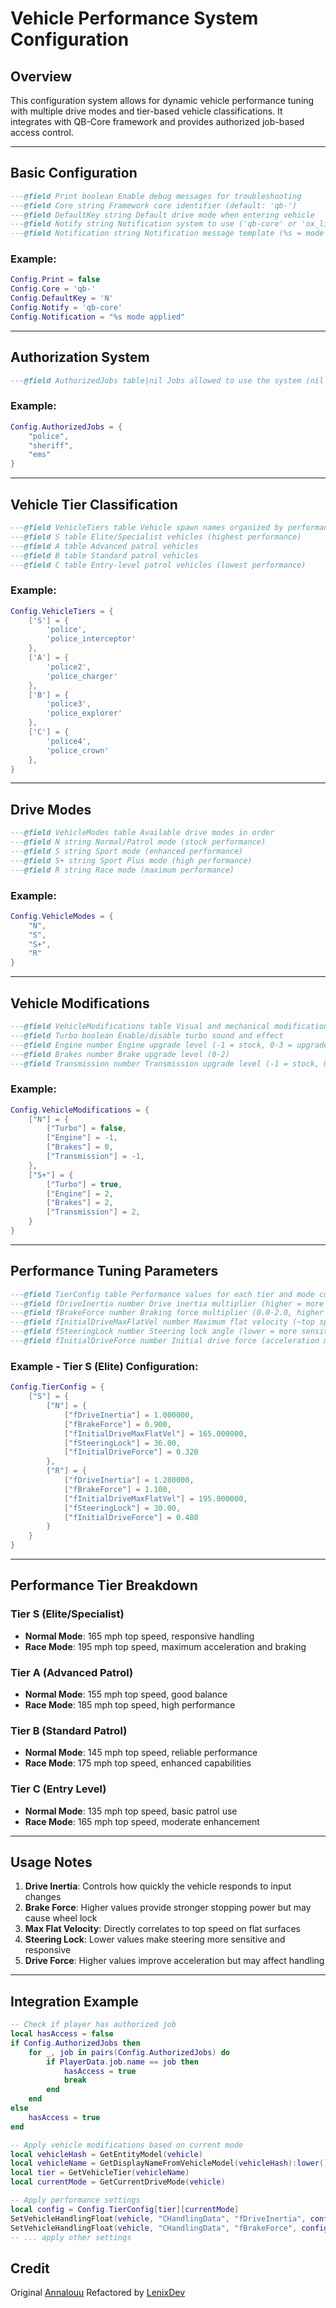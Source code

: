 # Vehicle Performance System Configuration

## Overview

This configuration system allows for dynamic vehicle performance tuning with multiple drive modes and tier-based vehicle classifications. It integrates with QB-Core framework and provides authorized job-based access control.

---

## Basic Configuration
```lua
---@field Print boolean Enable debug messages for troubleshooting
---@field Core string Framework core identifier (default: 'qb-')
---@field DefaultKey string Default drive mode when entering vehicle
---@field Notify string Notification system to use ('qb-core' or 'ox_lib')
---@field Notification string Notification message template (%s = mode name)
```
### Example:
```lua
Config.Print = false
Config.Core = 'qb-'
Config.DefaultKey = 'N'
Config.Notify = 'qb-core'
Config.Notification = "%s mode applied"
```

---

## Authorization System
```lua
---@field AuthorizedJobs table|nil Jobs allowed to use the system (nil = all players)
```
### Example:
```lua
Config.AuthorizedJobs = {
    "police",
    "sheriff",
    "ems"
}
```

---

## Vehicle Tier Classification
```lua
---@field VehicleTiers table Vehicle spawn names organized by performance tier
---@field S table Elite/Specialist vehicles (highest performance)
---@field A table Advanced patrol vehicles
---@field B table Standard patrol vehicles
---@field C table Entry-level patrol vehicles (lowest performance)
```
### Example:
```lua
Config.VehicleTiers = {
    ['S'] = {
        'police',
        'police_interceptor'
    },
    ['A'] = {
        'police2',
        'police_charger'
    },
    ['B'] = {
        'police3',
        'police_explorer'
    },
    ['C'] = {
        'police4',
        'police_crown'
    },
}
```

---

## Drive Modes
```lua
---@field VehicleModes table Available drive modes in order
---@field N string Normal/Patrol mode (stock performance)
---@field S string Sport mode (enhanced performance)
---@field S+ string Sport Plus mode (high performance)
---@field R string Race mode (maximum performance)
```
### Example:
```lua
Config.VehicleModes = { 
    "N",
    "S", 
    "S+",
    "R"
}
```

---

## Vehicle Modifications
```lua
---@field VehicleModifications table Visual and mechanical modifications per mode
---@field Turbo boolean Enable/disable turbo sound and effect
---@field Engine number Engine upgrade level (-1 = stock, 0-3 = upgrade levels)
---@field Brakes number Brake upgrade level (0-2)
---@field Transmission number Transmission upgrade level (-1 = stock, 0-2 = upgrade levels)
```
### Example:
```lua
Config.VehicleModifications = {
    ["N"] = {
        ["Turbo"] = false,
        ["Engine"] = -1,
        ["Brakes"] = 0,
        ["Transmission"] = -1,
    },
    ["S+"] = {
        ["Turbo"] = true,
        ["Engine"] = 2,
        ["Brakes"] = 2,
        ["Transmission"] = 2,
    }
}
```

---

## Performance Tuning Parameters
```lua
---@field TierConfig table Performance values for each tier and mode combination
---@field fDriveInertia number Drive inertia multiplier (higher = more responsive)
---@field fBrakeForce number Braking force multiplier (0.0-2.0, higher = stronger brakes)
---@field fInitialDriveMaxFlatVel number Maximum flat velocity (~top speed in mph)
---@field fSteeringLock number Steering lock angle (lower = more sensitive steering)
---@field fInitialDriveForce number Initial drive force (acceleration multiplier)
```
### Example - Tier S (Elite) Configuration:
```lua
Config.TierConfig = {
    ["S"] = {
        ["N"] = {
            ["fDriveInertia"] = 1.000000,
            ["fBrakeForce"] = 0.900,
            ["fInitialDriveMaxFlatVel"] = 165.000000,
            ["fSteeringLock"] = 36.00,
            ["fInitialDriveForce"] = 0.320
        },
        ["R"] = {
            ["fDriveInertia"] = 1.280000,
            ["fBrakeForce"] = 1.100,
            ["fInitialDriveMaxFlatVel"] = 195.000000,
            ["fSteeringLock"] = 30.00,
            ["fInitialDriveForce"] = 0.480
        }
    }
}
```

---

## Performance Tier Breakdown

### Tier S (Elite/Specialist)
- **Normal Mode**: 165 mph top speed, responsive handling
- **Race Mode**: 195 mph top speed, maximum acceleration and braking

### Tier A (Advanced Patrol)
- **Normal Mode**: 155 mph top speed, good balance
- **Race Mode**: 185 mph top speed, high performance

### Tier B (Standard Patrol)
- **Normal Mode**: 145 mph top speed, reliable performance
- **Race Mode**: 175 mph top speed, enhanced capabilities

### Tier C (Entry Level)
- **Normal Mode**: 135 mph top speed, basic patrol use
- **Race Mode**: 165 mph top speed, moderate enhancement

---

## Usage Notes

1. **Drive Inertia**: Controls how quickly the vehicle responds to input changes
2. **Brake Force**: Higher values provide stronger stopping power but may cause wheel lock
3. **Max Flat Velocity**: Directly correlates to top speed on flat surfaces
4. **Steering Lock**: Lower values make steering more sensitive and responsive
5. **Drive Force**: Higher values improve acceleration but may affect handling

---

## Integration Example

```lua
-- Check if player has authorized job
local hasAccess = false
if Config.AuthorizedJobs then
    for _, job in pairs(Config.AuthorizedJobs) do
        if PlayerData.job.name == job then
            hasAccess = true
            break
        end
    end
else
    hasAccess = true
end

-- Apply vehicle modifications based on current mode
local vehicleHash = GetEntityModel(vehicle)
local vehicleName = GetDisplayNameFromVehicleModel(vehicleHash):lower()
local tier = GetVehicleTier(vehicleName)
local currentMode = GetCurrentDriveMode(vehicle)

-- Apply performance settings
local config = Config.TierConfig[tier][currentMode]
SetVehicleHandlingFloat(vehicle, "CHandlingData", "fDriveInertia", config.fDriveInertia)
SetVehicleHandlingFloat(vehicle, "CHandlingData", "fBrakeForce", config.fBrakeForce)
-- ... apply other settings
```

## Credit

Original [Annalouu](https://github.com/Annalouu)
Refactored by [LenixDev](https://github.com/LenixDev)
